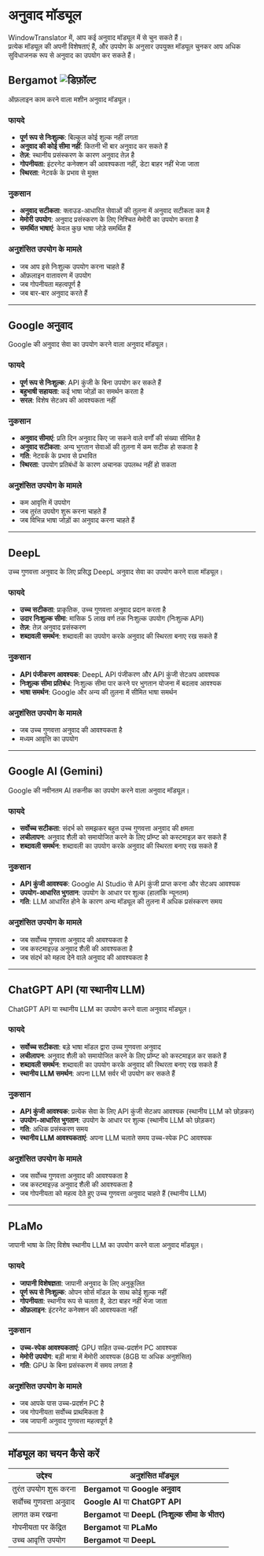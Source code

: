 # अनुवाद मॉड्यूल

WindowTranslator में, आप कई अनुवाद मॉड्यूल में से चुन सकते हैं।  
प्रत्येक मॉड्यूल की अपनी विशेषताएं हैं, और उपयोग के अनुसार उपयुक्त मॉड्यूल चुनकर आप अधिक सुविधाजनक रूप से अनुवाद का उपयोग कर सकते हैं।

## Bergamot ![डिफ़ॉल्ट](https://img.shields.io/badge/डिफ़ॉल्ट-brightgreen)

ऑफ़लाइन काम करने वाला मशीन अनुवाद मॉड्यूल।

### फायदे
- **पूर्ण रूप से निःशुल्क**: बिल्कुल कोई शुल्क नहीं लगता
- **अनुवाद की कोई सीमा नहीं**: कितनी भी बार अनुवाद कर सकते हैं
- **तेज़**: स्थानीय प्रसंस्करण के कारण अनुवाद तेज़ है
- **गोपनीयता**: इंटरनेट कनेक्शन की आवश्यकता नहीं, डेटा बाहर नहीं भेजा जाता
- **स्थिरता**: नेटवर्क के प्रभाव से मुक्त

### नुकसान
- **अनुवाद सटीकता**: क्लाउड-आधारित सेवाओं की तुलना में अनुवाद सटीकता कम है
- **मेमोरी उपयोग**: अनुवाद प्रसंस्करण के लिए निश्चित मेमोरी का उपयोग करता है
- **समर्थित भाषाएं**: केवल कुछ भाषा जोड़े समर्थित हैं

### अनुशंसित उपयोग के मामले
- जब आप इसे निःशुल्क उपयोग करना चाहते हैं
- ऑफ़लाइन वातावरण में उपयोग
- जब गोपनीयता महत्वपूर्ण है
- जब बार-बार अनुवाद करते हैं

---

## Google अनुवाद

Google की अनुवाद सेवा का उपयोग करने वाला अनुवाद मॉड्यूल।

### फायदे
- **पूर्ण रूप से निःशुल्क**: API कुंजी के बिना उपयोग कर सकते हैं
- **बहुभाषी सहायता**: कई भाषा जोड़ों का समर्थन करता है
- **सरल**: विशेष सेटअप की आवश्यकता नहीं

### नुकसान
- **अनुवाद सीमाएं**: प्रति दिन अनुवाद किए जा सकने वाले वर्णों की संख्या सीमित है
- **अनुवाद सटीकता**: अन्य भुगतान सेवाओं की तुलना में कम सटीक हो सकता है
- **गति**: नेटवर्क के प्रभाव से प्रभावित
- **स्थिरता**: उपयोग प्रतिबंधों के कारण अचानक उपलब्ध नहीं हो सकता

### अनुशंसित उपयोग के मामले
- कम आवृत्ति में उपयोग
- जब तुरंत उपयोग शुरू करना चाहते हैं
- जब विभिन्न भाषा जोड़ों का अनुवाद करना चाहते हैं

---

## DeepL

उच्च गुणवत्ता अनुवाद के लिए प्रसिद्ध DeepL अनुवाद सेवा का उपयोग करने वाला मॉड्यूल।

### फायदे
- **उच्च सटीकता**: प्राकृतिक, उच्च गुणवत्ता अनुवाद प्रदान करता है
- **उदार निःशुल्क सीमा**: मासिक 5 लाख वर्ण तक निःशुल्क उपयोग (निःशुल्क API)
- **तेज़**: तेज़ अनुवाद प्रसंस्करण
- **शब्दावली समर्थन**: शब्दावली का उपयोग करके अनुवाद की स्थिरता बनाए रख सकते हैं

### नुकसान
- **API पंजीकरण आवश्यक**: DeepL API पंजीकरण और API कुंजी सेटअप आवश्यक
- **निःशुल्क सीमा प्रतिबंध**: निःशुल्क सीमा पार करने पर भुगतान योजना में बदलाव आवश्यक
- **भाषा समर्थन**: Google और अन्य की तुलना में सीमित भाषा समर्थन

### अनुशंसित उपयोग के मामले
- जब उच्च गुणवत्ता अनुवाद की आवश्यकता है
- मध्यम आवृत्ति का उपयोग

---

## Google AI (Gemini)

Google की नवीनतम AI तकनीक का उपयोग करने वाला अनुवाद मॉड्यूल।

### फायदे
- **सर्वोच्च सटीकता**: संदर्भ को समझकर बहुत उच्च गुणवत्ता अनुवाद की क्षमता
- **लचीलापन**: अनुवाद शैली को समायोजित करने के लिए प्रॉम्प्ट को कस्टमाइज़ कर सकते हैं
- **शब्दावली समर्थन**: शब्दावली का उपयोग करके अनुवाद की स्थिरता बनाए रख सकते हैं

### नुकसान
- **API कुंजी आवश्यक**: Google AI Studio से API कुंजी प्राप्त करना और सेटअप आवश्यक
- **उपयोग-आधारित भुगतान**: उपयोग के आधार पर शुल्क (हालांकि न्यूनतम)
- **गति**: LLM आधारित होने के कारण अन्य मॉड्यूल की तुलना में अधिक प्रसंस्करण समय

### अनुशंसित उपयोग के मामले
- जब सर्वोच्च गुणवत्ता अनुवाद की आवश्यकता है
- जब कस्टमाइज़्ड अनुवाद शैली की आवश्यकता है
- जब संदर्भ को महत्व देने वाले अनुवाद की आवश्यकता है

---

## ChatGPT API (या स्थानीय LLM)

ChatGPT API या स्थानीय LLM का उपयोग करने वाला अनुवाद मॉड्यूल।

### फायदे
- **सर्वोच्च सटीकता**: बड़े भाषा मॉडल द्वारा उच्च गुणवत्ता अनुवाद
- **लचीलापन**: अनुवाद शैली को समायोजित करने के लिए प्रॉम्प्ट को कस्टमाइज़ कर सकते हैं
- **शब्दावली समर्थन**: शब्दावली का उपयोग करके अनुवाद की स्थिरता बनाए रख सकते हैं
- **स्थानीय LLM समर्थन**: अपना LLM सर्वर भी उपयोग कर सकते हैं

### नुकसान
- **API कुंजी आवश्यक**: प्रत्येक सेवा के लिए API कुंजी सेटअप आवश्यक (स्थानीय LLM को छोड़कर)
- **उपयोग-आधारित भुगतान**: उपयोग के आधार पर शुल्क (स्थानीय LLM को छोड़कर)
- **गति**: अधिक प्रसंस्करण समय
- **स्थानीय LLM आवश्यकताएं**: अपना LLM चलाते समय उच्च-स्पेक PC आवश्यक

### अनुशंसित उपयोग के मामले
- जब सर्वोच्च गुणवत्ता अनुवाद की आवश्यकता है
- जब कस्टमाइज़्ड अनुवाद शैली की आवश्यकता है
- जब गोपनीयता को महत्व देते हुए उच्च गुणवत्ता अनुवाद चाहते हैं (स्थानीय LLM)

---

## PLaMo

जापानी भाषा के लिए विशेष स्थानीय LLM का उपयोग करने वाला अनुवाद मॉड्यूल।

### फायदे
- **जापानी विशेषज्ञता**: जापानी अनुवाद के लिए अनुकूलित
- **पूर्ण रूप से निःशुल्क**: ओपन सोर्स मॉडल के साथ कोई शुल्क नहीं
- **गोपनीयता**: स्थानीय रूप से चलता है, डेटा बाहर नहीं भेजा जाता
- **ऑफ़लाइन**: इंटरनेट कनेक्शन की आवश्यकता नहीं

### नुकसान
- **उच्च-स्पेक आवश्यकताएं**: GPU सहित उच्च-प्रदर्शन PC आवश्यक
- **मेमोरी उपयोग**: बड़ी मात्रा में मेमोरी आवश्यक (8GB या अधिक अनुशंसित)
- **गति**: GPU के बिना प्रसंस्करण में समय लगता है

### अनुशंसित उपयोग के मामले
- जब आपके पास उच्च-प्रदर्शन PC है
- जब गोपनीयता सर्वोच्च प्राथमिकता है
- जब जापानी अनुवाद गुणवत्ता महत्वपूर्ण है

---

## मॉड्यूल का चयन कैसे करें

| उद्देश्य                      | अनुशंसित मॉड्यूल                           |
| ------------------------------ | -------------------------------------------- |
| तुरंत उपयोग शुरू करना        | **Bergamot** या **Google अनुवाद**            |
| सर्वोच्च गुणवत्ता अनुवाद     | **Google AI** या **ChatGPT API**            |
| लागत कम रखना                 | **Bergamot** या **DeepL (निःशुल्क सीमा के भीतर)** |
| गोपनीयता पर केंद्रित         | **Bergamot** या **PLaMo**                   |
| उच्च आवृत्ति उपयोग           | **Bergamot** या **DeepL**                   |